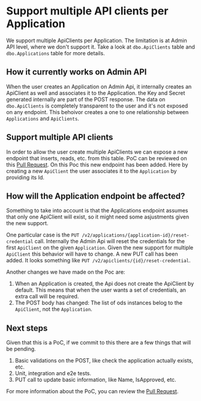 # Support multiple API clients per Application

We support multiple ApiClients per Application. The limitation is at Admin API level, where we don't support it.
Take a look at `dbo.ApiClients` table and `dbo.Applications` table for more details.

## How it currently works on Admin API

When the user creates an Application on Admin Api, it internally creates an ApiClient as well and associates it to the Application.
the Key and Secret generated internally are part of the POST response. The data on `dbo.ApiClients` is completely transparent to the user
and it's not exposed on any endpoint. This behoivor creates a one to one relationship between `Applications` and `ApiClients`.

## Support multiple API clients

In order to allow the user create multiple ApiClients we can expose a new endpoint that inserts, reads, etc. from this table.
PoC can be reviewed on this [Pull Request](https://github.com/Ed-Fi-Alliance-OSS/AdminAPI-2.x/pull/305).
On this Poc this new endpoint has been added. Here by creating a new `ApiClient` the user associates it to the `Application` by providing its Id.

## How will the Application endpoint be affected?

Something to take into account is that the Applications endpoint assumes that only one ApiClient will exist,
so it might need some asjustments given the new support.

One particular case is the `PUT /v2/applications/{application-id}/reset-credential` call.
Internally the Admin Api will reset the credentials for the first `ApiClient` on the given `Application`.
Given the new support for multiple `ApiClient` this behavior will have to change.
A new PUT call has been added. It looks something like `PUT /v2/apiclients/{id}/reset-credential`.

Another changes we have made on the Poc are:

1. When an Application is created, the Api does not create the ApiClient by default. This means that when the user wants a set of
   credentials, an extra call will be required.
2. The POST body has changed: The list of ods instances belog to the `ApiClient`, not the `Application`.

## Next steps

Given that this is a PoC, if we commit to this there are a few things that will be pending.

1. Basic validations on the POST, like check the application actually exists, etc.
2. Unit, integration and e2e tests.
3. PUT call to update basic information, like Name, IsApproved, etc.

For more information about the PoC, you can review the [Pull Request](https://github.com/Ed-Fi-Alliance-OSS/AdminAPI-2.x/pull/305).
